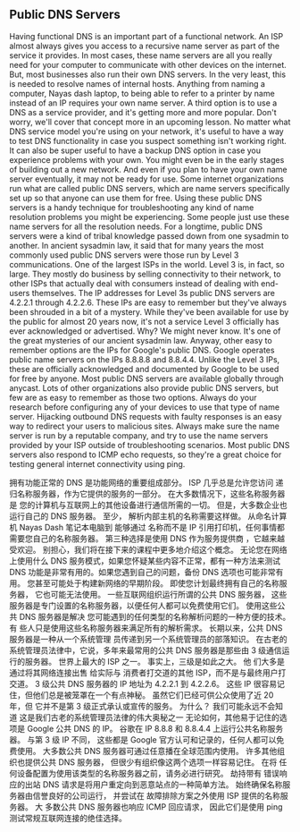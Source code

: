 ## Public DNS Servers

Having functional DNS is an important part of a functional network. An ISP almost always gives you access to a recursive name server as part of the service it provides. In most cases, these name servers are all you really need for your computer to communicate with other devices on the internet. But, most businesses also run their own DNS servers. In the very least, this is needed to resolve names of internal hosts. Anything from naming a computer, Nayas dash laptop, to being able to refer to a printer by name instead of an IP requires your own name server. A third option is to use a DNS as a service provider, and it's getting more and more popular. Don't worry, we'll cover that concept more in an upcoming lesson. No matter what DNS service model you're using on your network, it's useful to have a way to test DNS functionality in case you suspect something isn't working right. It can also be super useful to have a backup DNS option in case you experience problems with your own. You might even be in the early stages of building out a new network. And even if you plan to have your own name server eventually, it may not be ready for use. Some internet organizations run what are called public DNS servers, which are name servers specifically set up so that anyone can use them for free. Using these public DNS servers is a handy technique for troubleshooting any kind of name resolution problems you might be experiencing. Some people just use these name servers for all the resolution needs. For a longtime, public DNS servers were a kind of tribal knowledge passed down from one sysadmin to another. In ancient sysadmin law, it said that for many years the most commonly used public DNS servers were those run by Level 3 communications. One of the largest ISPs in the world. Level 3 is, in fact, so large. They mostly do business by selling connectivity to their network, to other ISPs that actually deal with consumers instead of dealing with end-users themselves. The IP addresses for Level 3s public DNS servers are 4.2.2.1 through 4.2.2.6. These IPs are easy to remember but they've always been shrouded in a bit of a mystery. While they've been available for use by the public for almost 20 years now, it's not a service Level 3 officially has ever acknowledged or advertised. Why? We might never know. It's one of the great mysteries of our ancient sysadmin law. Anyway, other easy to remember options are the IPs for Google's public DNS. Google operates public name servers on the IPs 8.8.8.8 and 8.8.4.4. Unlike the Level 3 IPs, these are officially acknowledged and documented by Google to be used for free by anyone. Most public DNS servers are available globally through anycast. Lots of other organizations also provide public DNS servers, but few are as easy to remember as those two options. Always do your research before configuring any of your devices to use that type of name server. Hijacking outbound DNS requests with faulty responses is an easy way to redirect your users to malicious sites. Always make sure the name server is run by a reputable company, and try to use the name servers provided by your ISP outside of troubleshooting scenarios. Most public DNS servers also respond to ICMP echo requests, so they're a great choice for testing general internet connectivity using ping.



拥有功能正常的 DNS 是功能网络的重要组成部分。 ISP 几乎总是允许您访问 递归名称服务器，作为它提供的服务的一部分。 在大多数情况下，这些名称服务器是 您的计算机与互联网上的其他设备进行通信所需的一切。 但是，大多数企业也运行自己的 DNS 服务器。 至少， 解析内部主机的名称需要这样做。 从命名计算机 Nayas Dash 笔记本电脑到 能够通过 名称而不是 IP 引用打印机，任何事情都需要您自己的名称服务器。 第三种选择是使用 DNS 作为服务提供商 ，它越来越受欢迎。 别担心，我们将在接下来的课程中更多地介绍这个概念。 无论您在网络上使用什么 DNS 服务模式，如果您怀疑某些内容不正常，都有一种方法来测试 DNS 功能是非常有用的。如果您遇到自己的问题，备份 DNS 选项也可能非常有用。 您甚至可能处于构建新网络的早期阶段。 即使您计划最终拥有自己的名称服务器， 它也可能无法使用。 一些互联网组织运行所谓的公共 DNS 服务器， 这些服务器是专门设置的名称服务器，以便任何人都可以免费使用它们。 使用这些公共 DNS 服务器是解决 您可能遇到的任何类型的名称解析问题的一种方便的技术。 有 些人只是使用这些名称服务器来满足所有的解析需求。 长期以来，公共 DNS 服务器是一种从一个系统管理 员传递到另一个系统管理员的部落知识。 在古老的系统管理员法律中，它说，多年来最常用的公共 DNS 服务器是那些由 3 级通信运行的服务器。 世界上最大的 ISP 之一。 事实上，三级是如此之大。 他 们大多是通过将其网络连接出售 给实际与 消费者打交道的其他 ISP，而不是与最终用户打交道。 3 级公共 DNS 服务器的 IP 地址为 4.2.2.1 到 4.2.2.6。 这些 IP 很容易记住，但他们总是被笼罩在一个有点神秘。 虽然它们已经可供公众使用了近 20 年，但 它并不是第 3 级正式承认或宣传的服务。 为什么？ 我们可能永远不会知道 这是我们古老的系统管理员法律的伟大奥秘之一 无论如何，其他易于记住的选项是 Google 公共 DNS 的 IP。 谷歌在 IP 8.8.8 和 8.8.4.4 上运行公共名称服务器。 与第 3 级 IP 不同， 这些都是 Google 官方认可和记录的，任何人都可以免费使用。 大多数公共 DNS 服务器可通过任意播在全球范围内使用。 许多其他组织也提供公共 DNS 服务器， 但很少有组织像这两个选项一样容易记住。 在将 任何设备配置为使用该类型的名称服务器之前，请务必进行研究。 劫持带有 错误响应的出站 DNS 请求是将用户重定向到恶意站点的一种简单方法。 始终确保名称服务器由信誉良好的公司运行， 并尝试在 故障排除方案之外使用 ISP 提供的名称服务器。 大 多数公共 DNS 服务器也响应 ICMP 回应请求， 因此它们是使用 ping 测试常规互联网连接的绝佳选择。